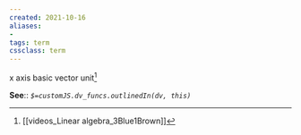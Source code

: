 ```yaml
---
created: 2021-10-16
aliases:
- 
tags: term
cssclass: term
---
```


x axis basic vector unit[^1]

**See**::
*`$=customJS.dv_funcs.outlinedIn(dv, this)`*

[^1]: [[videos_Linear algebra_3Blue1Brown]]


